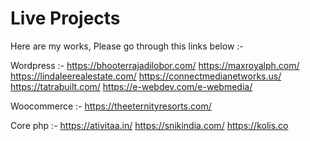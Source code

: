 # Live Projects
Here are my works,  Please go through this links below :-  

Wordpress :- https://bhooterrajadilobor.com/ 
             https://maxroyalph.com/
             https://lindaleerealestate.com/
             https://connectmedianetworks.us/
             https://tatrabuilt.com/
             https://e-webdev.com/e-webmedia/

Woocommerce :-  https://theeternityresorts.com/   

Core php :-  https://ativitaa.in/ 
             https://snikindia.com/ 
             https://kolis.co
